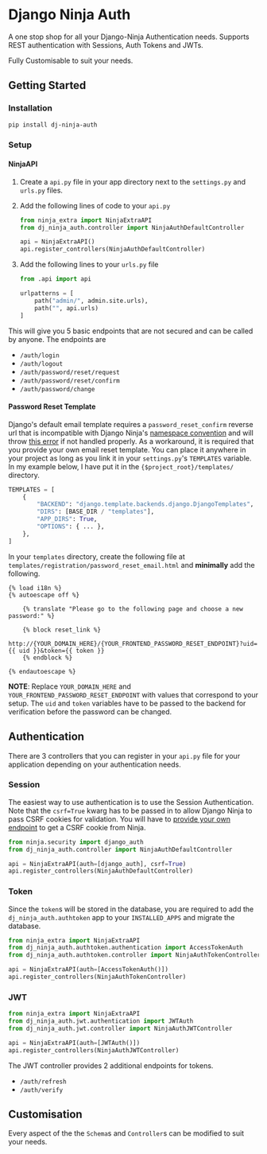 # Django Ninja Auth

A one stop shop for all your Django-Ninja Authentication needs.
Supports REST authentication with Sessions, Auth Tokens and JWTs.

Fully Customisable to suit your needs.

## Getting Started

### Installation

<!-- TODO: Only available once published to pypi if at all. -->

```bash
pip install dj-ninja-auth
```

### Setup

#### NinjaAPI

1. Create a `api.py` file in your app directory next to the `settings.py` and `urls.py` files.
2. Add the following lines of code to your `api.py`

    ```python [api.py]
    from ninja_extra import NinjaExtraAPI
    from dj_ninja_auth.controller import NinjaAuthDefaultController

    api = NinjaExtraAPI()
    api.register_controllers(NinjaAuthDefaultController)
    ```

3. Add the following lines to your `urls.py` file

    ```python [urls.py]
    from .api import api

    urlpatterns = [
        path("admin/", admin.site.urls),
        path("", api.urls)
    ]
    ```

This will give you 5 basic endpoints that are not secured and can be called by anyone.
The endpoints are

- `/auth/login`
- `/auth/logout`
- `/auth/password/reset/request`
- `/auth/password/reset/confirm`
- `/auth/password/change`

#### Password Reset Template

Django's default email template requires a `password_reset_confirm` reverse url that is incompatible with Django Ninja's [namespace convention](https://django-ninja.dev/guides/urls/) and will throw [this error](https://github.com/iMerica/dj-rest-auth/issues/494) if not handled properly.
As a workaround, it is required that you provide your own email reset template.
You can place it anywhere in your project as long as you link it in your `settings.py`'s `TEMPLATES` variable.
In my example below, I have put it in the `{$project_root}/templates/` directory.

```python [settings.py]
TEMPLATES = [
    {
        "BACKEND": "django.template.backends.django.DjangoTemplates",
        "DIRS": [BASE_DIR / "templates"],
        "APP_DIRS": True,
        "OPTIONS": { ... },
    },
]
```

In your `templates` directory, create the following file at `templates/registration/password_reset_email.html` and **minimally** add the following.

```jinja [password_reset_email.html]
{% load i18n %}
{% autoescape off %}

    {% translate "Please go to the following page and choose a new password:" %}

    {% block reset_link %}
        http://{YOUR_DOMAIN_HERE}/{YOUR_FRONTEND_PASSWORD_RESET_ENDPOINT}?uid={{ uid }}&token={{ token }}
    {% endblock %}

{% endautoescape %}
```

**NOTE**: Replace `YOUR_DOMAIN_HERE` and `YOUR_FRONTEND_PASSWORD_RESET_ENDPOINT` with values that correspond to your setup.
The `uid` and `token` variables have to be passed to the backend for verification before the password can be changed.

## Authentication

There are 3 controllers that you can register in your `api.py` file for your application depending on your authentication needs.

### Session

The easiest way to use authentication is to use the Session Authentication.
Note that the `csrf=True` kwarg has to be passed in to allow Django Ninja to pass CSRF cookies for validation.
You will have to [provide your own endpoint](https://django-ninja.dev/reference/csrf/?h=csrf#django-ensure_csrf_cookie-decorator) to get a CSRF cookie from Ninja.

```python [api.py]
from ninja.security import django_auth
from dj_ninja_auth.controller import NinjaAuthDefaultController

api = NinjaExtraAPI(auth=[django_auth], csrf=True)
api.register_controllers(NinjaAuthDefaultController)
```

### Token

Since the `token`s will be stored in the database, you are required to add the `dj_ninja_auth.authtoken` app to your `INSTALLED_APPS` and migrate the database.

```python
from ninja_extra import NinjaExtraAPI
from dj_ninja_auth.authtoken.authentication import AccessTokenAuth
from dj_ninja_auth.authtoken.controller import NinjaAuthTokenController

api = NinjaExtraAPI(auth=[AccessTokenAuth()])
api.register_controllers(NinjaAuthTokenController)
```

### JWT

```python
from ninja_extra import NinjaExtraAPI
from dj_ninja_auth.jwt.authentication import JWTAuth
from dj_ninja_auth.jwt.controller import NinjaAuthJWTController

api = NinjaExtraAPI(auth=[JWTAuth()])
api.register_controllers(NinjaAuthJWTController)
```

The JWT controller provides 2 additional endpoints for tokens.

- `/auth/refresh`
- `/auth/verify`

## Customisation

Every aspect of the the `Schema`s and `Controller`s can be modified to suit your needs.

<!-- TODO: Add Code samples of customisations. -->
